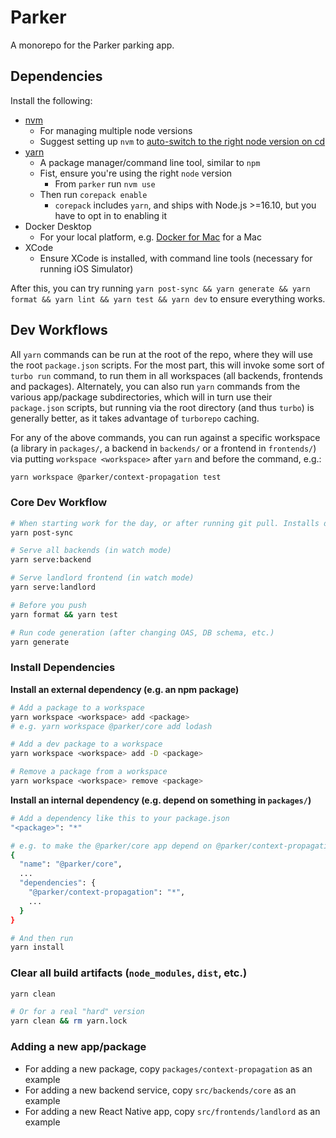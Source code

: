 # Parker

A monorepo for the Parker parking app.

## Dependencies

Install the following:

- [nvm](https://github.com/nvm-sh/nvm)
  - For managing multiple node versions
  - Suggest setting up `nvm` to [auto-switch to the right node version on cd](https://github.com/nvm-sh/nvm#deeper-shell-integration)
- [yarn](https://yarnpkg.com/)
  - A package manager/command line tool, similar to `npm`
  - Fist, ensure you're using the right `node` version
    - From `parker` run `nvm use`
  - Then run `corepack enable`
    - `corepack` includes `yarn`, and ships with Node.js >=16.10, but you have to opt in to enabling it
- Docker Desktop
  - For your local platform, e.g. [Docker for Mac](https://docs.docker.com/desktop/install/mac-install/) for a Mac
- XCode
  - Ensure XCode is installed, with command line tools (necessary for running iOS Simulator)

After this, you can try running `yarn post-sync && yarn generate && yarn format && yarn lint && yarn test && yarn dev` to ensure everything works.

## Dev Workflows

All `yarn` commands can be run at the root of the repo, where they will use the root `package.json` scripts. For the most part, this will invoke some sort of `turbo run` command, to run them in all workspaces (all backends, frontends and packages). Alternately, you can also run `yarn` commands from the various app/package subdirectories, which will in turn use their `package.json` scripts, but running via the root directory (and thus `turbo`) is generally better, as it takes advantage of `turborepo` caching.

For any of the above commands, you can run against a specific workspace (a library in `packages/`, a backend in `backends/` or a frontend in `frontends/`) via putting `workspace <workspace>` after `yarn` and before the command, e.g.:

```bash
yarn workspace @parker/context-propagation test
```

### Core Dev Workflow

```bash
# When starting work for the day, or after running git pull. Installs dependencies, migrates local DBs, builds everything, etc.
yarn post-sync

# Serve all backends (in watch mode)
yarn serve:backend

# Serve landlord frontend (in watch mode)
yarn serve:landlord

# Before you push
yarn format && yarn test

# Run code generation (after changing OAS, DB schema, etc.)
yarn generate
```

### Install Dependencies

**Install an external dependency (e.g. an npm package)**

```bash
# Add a package to a workspace
yarn workspace <workspace> add <package>
# e.g. yarn workspace @parker/core add lodash

# Add a dev package to a workspace
yarn workspace <workspace> add -D <package>

# Remove a package from a workspace
yarn workspace <workspace> remove <package>
```

**Install an internal dependency (e.g. depend on something in `packages/`)**

```bash
# Add a dependency like this to your package.json
"<package>": "*"

# e.g. to make the @parker/core app depend on @parker/context-propagation
{
  "name": "@parker/core",
  ...
  "dependencies": {
    "@parker/context-propagation": "*",
    ...
  }
}

# And then run
yarn install
```

### Clear all build artifacts (`node_modules`, `dist`, etc.)

```bash
yarn clean

# Or for a real "hard" version
yarn clean && rm yarn.lock
```

### Adding a new app/package

- For adding a new package, copy `packages/context-propagation` as an example
- For adding a new backend service, copy `src/backends/core` as an example
- For adding a new React Native app, copy `src/frontends/landlord` as an example

